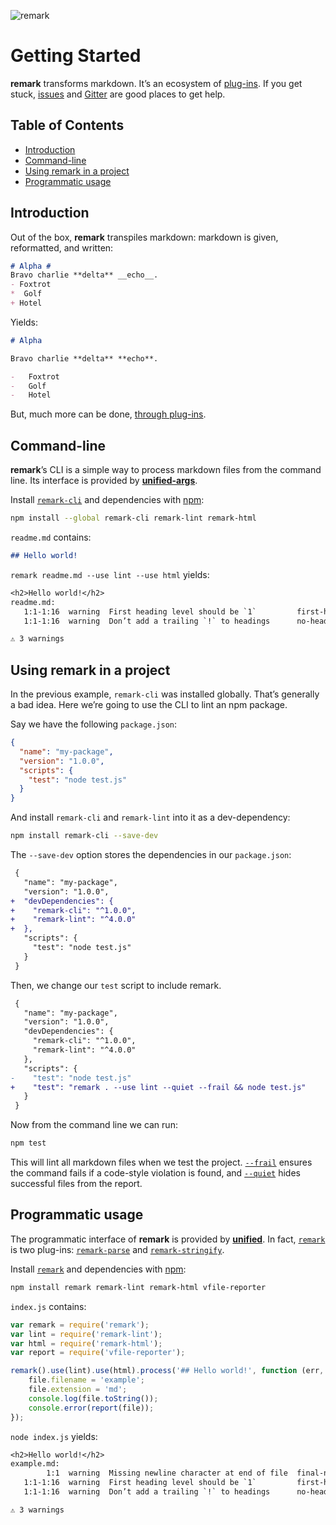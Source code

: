 ![remark][logo]

# Getting Started

**remark** transforms markdown.  It’s an ecosystem of [plug-ins][plugins].
If you get stuck, [issues][] and [Gitter][] are good places to get help.

## Table of Contents

*   [Introduction](#introduction)
*   [Command-line](#command-line)
*   [Using remark in a project](#using-remark-in-a-project)
*   [Programmatic usage](#programmatic-usage)

## Introduction

Out of the box, **remark** transpiles markdown:
markdown is given, reformatted, and written:

```md
# Alpha #
Bravo charlie **delta** __echo__.
- Foxtrot
*  Golf
+ Hotel
```

Yields:

```md
# Alpha

Bravo charlie **delta** **echo**.

-   Foxtrot
-   Golf
-   Hotel
```

But, much more can be done, [through plug-ins][plugins].

## Command-line

**remark**’s CLI is a simple way to process markdown files from the
command line.  Its interface is provided by [**unified-args**][unified-args].

Install [`remark-cli`][cli] and dependencies with [npm][]:

```bash
npm install --global remark-cli remark-lint remark-html
```

`readme.md` contains:

```md
## Hello world!
```

`remark readme.md --use lint --use html` yields:

```txt
<h2>Hello world!</h2>
readme.md:
   1:1-1:16  warning  First heading level should be `1`         first-heading-level
   1:1-1:16  warning  Don’t add a trailing `!` to headings      no-heading-punctuation

⚠ 3 warnings
```

## Using remark in a project

In the previous example, `remark-cli` was installed globally.  That’s
generally a bad idea.  Here we’re going to use the CLI to lint
an npm package.

Say we have the following `package.json`:

```json
{
  "name": "my-package",
  "version": "1.0.0",
  "scripts": {
    "test": "node test.js"
  }
}
```

And install `remark-cli` and `remark-lint` into it as a dev-dependency:

```sh
npm install remark-cli --save-dev
```

The `--save-dev` option stores the dependencies in our `package.json`:

```diff
 {
   "name": "my-package",
   "version": "1.0.0",
+  "devDependencies": {
+    "remark-cli": "^1.0.0",
+    "remark-lint": "^4.0.0"
+  },
   "scripts": {
     "test": "node test.js"
   }
 }
```

Then, we change our `test` script to include remark.

```diff
 {
   "name": "my-package",
   "version": "1.0.0",
   "devDependencies": {
     "remark-cli": "^1.0.0",
     "remark-lint": "^4.0.0"
   },
   "scripts": {
-    "test": "node test.js"
+    "test": "remark . --use lint --quiet --frail && node test.js"
   }
 }
```

Now from the command line we can run:

```sh
npm test
```

This will lint all markdown files when we test the project.
[`--frail`][frail] ensures the command fails if a code-style violation
is found, and [`--quiet`][quiet] hides successful files from the report.

## Programmatic usage

The programmatic interface of **remark** is provided by
[**unified**][unified].  In fact, [`remark`][api] is two plug-ins:
[`remark-parse`][parse] and [`remark-stringify`][stringify].

Install [`remark`][api] and dependencies with [npm][]:

```bash
npm install remark remark-lint remark-html vfile-reporter
```

`index.js` contains:

```js
var remark = require('remark');
var lint = require('remark-lint');
var html = require('remark-html');
var report = require('vfile-reporter');

remark().use(lint).use(html).process('## Hello world!', function (err, file) {
    file.filename = 'example';
    file.extension = 'md';
    console.log(file.toString());
    console.error(report(file));
});
```

`node index.js` yields:

```txt
<h2>Hello world!</h2>
example.md:
        1:1  warning  Missing newline character at end of file  final-newline
   1:1-1:16  warning  First heading level should be `1`         first-heading-level
   1:1-1:16  warning  Don’t add a trailing `!` to headings      no-heading-punctuation

⚠ 3 warnings
```

<!-- Definitions -->

[logo]: https://cdn.rawgit.com/wooorm/remark/master/logo.svg

[issues]: https://github.com/wooorm/remark/issues

[gitter]: https://gitter.im/wooorm/remark

[npm]: https://docs.npmjs.com/cli/install

[api]: https://github.com/wooorm/remark/tree/master/packages/remark

[cli]: https://github.com/wooorm/remark/tree/master/packages/remark-cli

[plugins]: https://github.com/wooorm/remark/tree/master/doc/plugins.md

[unified]: https://github.com/wooorm/unified

[unified-args]: https://github.com/wooorm/unified-args

[frail]: https://github.com/wooorm/unified-args#--frail

[quiet]: https://github.com/wooorm/unified-args#--quiet

[parse]: https://github.com/wooorm/remark/tree/master/packages/remark-parse

[stringify]: https://github.com/wooorm/remark/tree/master/packages/remark-stringify
